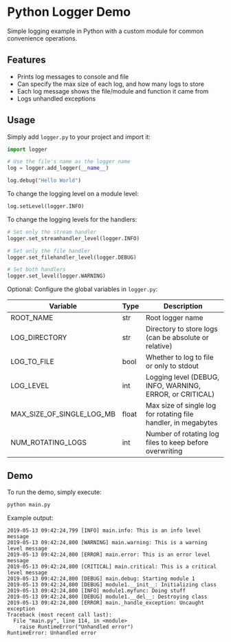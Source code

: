 # Python Logger Demo

Simple logging example in Python with a custom module for common convenience operations.

## Features

+ Prints log messages to console and file
+ Can specify the max size of each log, and how many logs to store
+ Each log message shows the file/module and function it came from
+ Logs unhandled exceptions

## Usage

Simply add `logger.py` to your project and import it:

```python
import logger

# Use the file's name as the logger name
log = logger.add_logger(__name__)

log.debug("Hello World")
```

To change the logging level on a module level:

```python
log.setLevel(logger.INFO)
```

To change the logging levels for the handlers:

```python
# Set only the stream handler
logger.set_streamhandler_level(logger.INFO)

# Set only the file handler
logger.set_filehandler_level(logger.DEBUG)

# Set both handlers
logger.set_level(logger.WARNING)
```

Optional: Configure the global variables in `logger.py`:

| Variable | Type | Description |
|---|---|---|
| ROOT_NAME | str | Root logger name |
| LOG_DIRECTORY |  str | Directory to store logs (can be absolute or relative) |
| LOG_TO_FILE | bool | Whether to log to file or only to stdout |
| LOG_LEVEL | int | Logging level (DEBUG, INFO, WARNING, ERROR, or CRITICAL) |
| MAX_SIZE_OF_SINGLE_LOG_MB | float | Max size of single log for rotating file handler, in megabytes |
| NUM_ROTATING_LOGS | int | Number of rotating log files to keep before overwriting |


## Demo

To run the demo, simply execute:

```bash
python main.py
```

Example output:

```
2019-05-13 09:42:24,799 [INFO] main.info: This is an info level message
2019-05-13 09:42:24,800 [WARNING] main.warning: This is a warning level message
2019-05-13 09:42:24,800 [ERROR] main.error: This is an error level message
2019-05-13 09:42:24,800 [CRITICAL] main.critical: This is a critical level message
2019-05-13 09:42:24,800 [DEBUG] main.debug: Starting module 1
2019-05-13 09:42:24,800 [DEBUG] module1.__init__: Initializing class
2019-05-13 09:42:24,800 [INFO] module1.myfunc: Doing stuff
2019-05-13 09:42:24,800 [DEBUG] module1.__del__: Destroying class
2019-05-13 09:42:24,800 [ERROR] main._handle_exception: Uncaught exception
Traceback (most recent call last):
  File "main.py", line 114, in <module>
    raise RuntimeError("Unhandled error")
RuntimeError: Unhandled error
```
